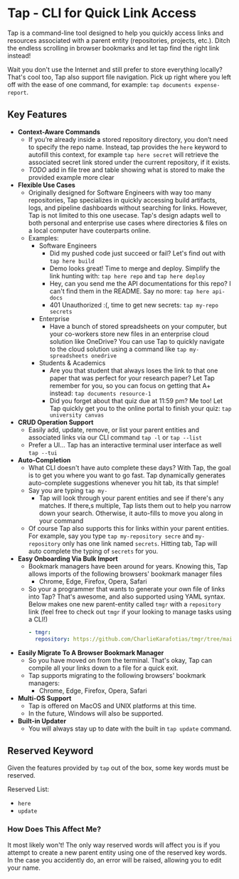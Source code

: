 # Tap - CLI for Quick Link Access

Tap is a command-line tool designed to help you quickly access links and resources associated with a parent entity (repositories, projects, etc.). Ditch the endless scrolling in browser bookmarks and let tap find the right link instead! 

Wait you don't use the Internet and still prefer to store everything locally? That's cool too, Tap also support file navigation. Pick up right where you left off with the ease of one command, for example: `tap documents expense-report`.

## Key Features

- **Context-Aware Commands**
  - If you’re already inside a stored repository directory, you don’t need to specify the repo name. Instead, tap provides the `here` keyword to autofill this context, for example `tap here secret` will retrieve the associated secret link stored under the current repository, if it exists.
  - *TODO* add in file tree and table showing what is stored to make the provided example more clear
- **Flexible Use Cases**
  - Originally designed for Software Engineers with way too many repositories, Tap specializes in quickly accessing build artifacts, logs, and pipeline dashboards without searching for links. However, Tap is not limited to this one usecase. Tap's design adapts well to both personal and enterprise use cases where directories & files on a local computer have couterparts online.
  - Examples:
    - Software Engineers
      - Did my pushed code just succeed or fail? Let's find out with `tap here build`
      - Demo looks great! Time to merge and deploy. Simplify the link hunting with: `tap here repo` and `tap here deploy`
      - Hey, can you send me the API documentations for this repo? I can't find them in the README. Say no more: `tap here api-docs`
      - 401 Unauthorized :(, time to get new secrets: `tap my-repo secrets`
    - Enterprise
      - Have a bunch of stored spreadsheets on your computer, but your co-workers store new files in an enterprise cloud solution like OneDrive? You can use Tap to quickly navigate to the cloud solution using a command like `tap my-spreadsheets onedrive`
    - Students & Academics
      - Are you that student that always loses the link to that one paper that was perfect for your research paper? Let Tap remember for you, so you can focus on getting that A+ instead: `tap documents resource-1`
      - Did you forget about that quiz due at 11:59 pm? Me too! Let Tap quickly get you to the online portal to finish your quiz: `tap university canvas`
- **CRUD Operation Support**
  - Easily add, update, remove, or list your parent entities and associated links via our CLI command `tap -l` or `tap --list`
  - Prefer a UI... Tap has an interactive terminal user interface as well `tap --tui` 
- **Auto-Completion**
  - What CLI doesn't have auto complete these days? With Tap, the goal is to get you where you want to go fast. Tap dynamically generates auto-complete suggestions whenever you hit tab, its that simple!
  - Say you are typing `tap my-`
    - Tap will look through your parent entities and see if there's any matches. If there,s multiple, Tap lists them out to help you narrow down your search. Otherwise, it auto-fills to move you along in your command
  - Of course Tap also supports this for links within your parent entities. For example, say you type `tap my-repository secre` and `my-repository` only has one link named `secrets`. Hitting tab, Tap will auto complete the typing of `secrets` for you.
- **Easy Onboarding Via Bulk Import**
  - Bookmark managers have been around for years. Knowing this, Tap allows imports of the following browsers' bookmark manager files
    - Chrome, Edge, Firefox, Opera, Safari
  - So your a programmer that wants to generate your own file of links into Tap? That's awesome, and also supported using YAML syntax. Below makes one new parent-entity called `tmgr` with a `repository` link (feel free to check out `tmgr` if your looking to manage tasks using a CLI!)
    ```yaml
    - tmgr:
      repository: https://github.com/CharlieKarafotias/tmgr/tree/main
    ``` 
- **Easily Migrate To A Browser Bookmark Manager**
  - So you have moved on from the terminal. That's okay, Tap can compile all your links down to a file for a quick exit.
  - Tap supports migrating to the following browsers' bookmark managers:
    - Chrome, Edge, Firefox, Opera, Safari 
- **Multi-OS Support**
  - Tap is offered on MacOS and UNIX platforms at this time.
  - In the future, Windows will also be supported. 
- **Built-in Updater**
  - You will always stay up to date with the built in `tap update` command.
 
## Reserved Keyword

Given the features provided by `tap` out of the box, some key words must be reserved. 

Reserved List:
- `here`
- `update`

### How Does This Affect Me?

It most likely won't! The only way reserved words will affect you is if you attempt to create a new parent entity using one of the reserved key words. In the case you accidently do, an error will be raised, allowing you to edit your name.

